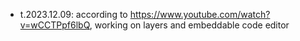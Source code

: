 
- t.2023.12.09: according to https://www.youtube.com/watch?v=wCCTPpf6lbQ,  working on layers and embeddable code editor
